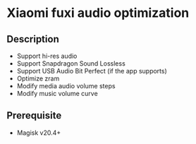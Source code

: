 # Xiaomi fuxi audio optimization

## Description
- Support hi-res audio
- Support Snapdragon Sound Lossless
- Support USB Audio Bit Perfect (if the app supports)
- Optimize zram
- Modify media audio volume steps
- Modify music volume curve

## Prerequisite
- Magisk v20.4+